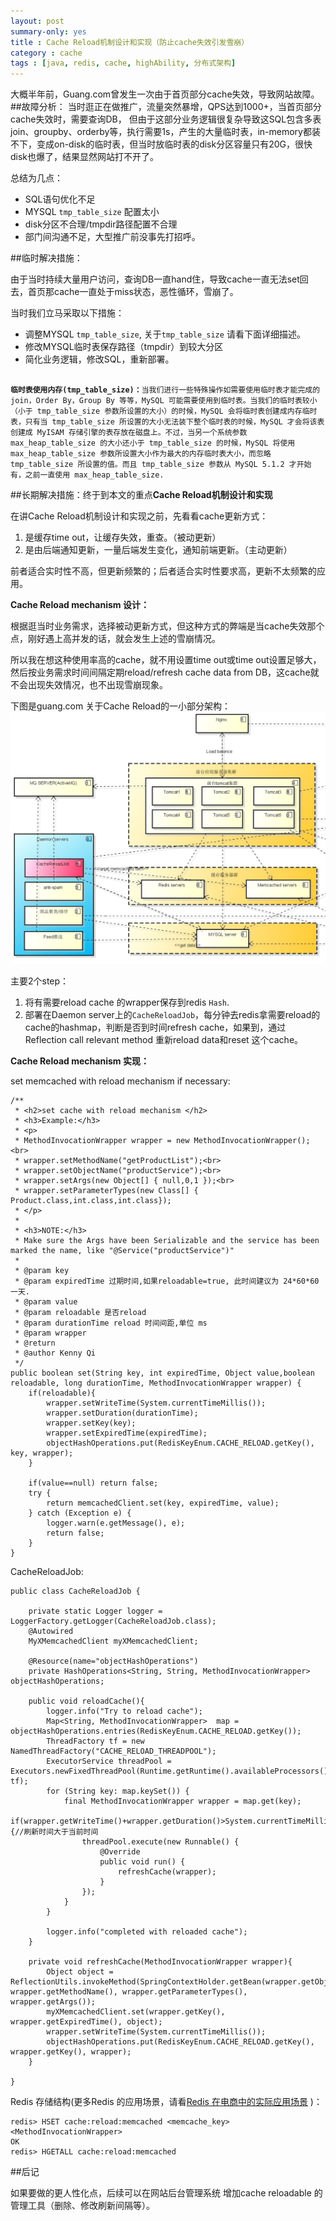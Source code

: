 ```yaml
---
layout: post
summary-only: yes
title : Cache Reload机制设计和实现（防止cache失效引发雪崩）
category : cache
tags : [java, redis, cache, highAbility, 分布式架构]
---
```


大概半年前，Guang.com曾发生一次由于首页部分cache失效，导致网站故障。
##故障分析：
当时逛正在做推广，流量突然暴增，QPS达到1000+，当首页部分cache失效时，需要查询DB，
但由于这部分业务逻辑很复杂导致这SQL包含多表join、groupby、orderby等，执行需要1s，产生的大量临时表，in-memory都装不下，变成on-disk的临时表，但当时放临时表的disk分区容量只有20G，很快disk也爆了，结果显然网站打不开了。

总结为几点：

- SQL语句优化不足
- MYSQL <code class="default-size">tmp_table_size</code> 配置太小
- disk分区不合理/tmpdir路径配置不合理
- 部门间沟通不足，大型推广前没事先打招呼。

##临时解决措施：

由于当时持续大量用户访问，查询DB一直hand住，导致cache一直无法set回去，首页那cache一直处于miss状态，恶性循环，雪崩了。

当时我们立马采取以下措施：

- 调整MYSQL <code class="default-size">tmp_table_size</code>, 关于<code class="default-size">tmp_table_size</code> 请看下面详细描述。
- 修改MYSQL临时表保存路径（tmpdir）到较大分区 
- 简化业务逻辑，修改SQL，重新部署。

<pre><code>
<strong>临时表使用内存(tmp_table_size)：</strong>当我们进行一些特殊操作如需要使用临时表才能完成的join，Order By，Group By 等等，MySQL 可能需要使用到临时表。当我们的临时表较小（小于 tmp_table_size 参数所设置的大小）的时候，MySQL 会将临时表创建成内存临时表，只有当 tmp_table_size 所设置的大小无法装下整个临时表的时候，MySQL 才会将该表创建成 MyISAM 存储引擎的表存放在磁盘上。不过，当另一个系统参数 max_heap_table_size 的大小还小于 tmp_table_size 的时候，MySQL 将使用 max_heap_table_size 参数所设置大小作为最大的内存临时表大小，而忽略 tmp_table_size 所设置的值。而且 tmp_table_size 参数从 MySQL 5.1.2 才开始有，之前一直使用 max_heap_table_size.
</code></pre>

##长期解决措施：终于到本文的重点**Cache Reload机制设计和实现**

在讲Cache Reload机制设计和实现之前，先看看cache更新方式：

1. 是缓存time out，让缓存失效，重查。（被动更新）
2. 是由后端通知更新，一量后端发生变化，通知前端更新。（主动更新）

前者适合实时性不高，但更新频繁的；后者适合实时性要求高，更新不太频繁的应用。

**Cache Reload mechanism 设计：**

根据逛当时业务需求，选择被动更新方式，但这种方式的弊端是当cache失效那个点，刚好遇上高并发的话，就会发生上述的雪崩情况。

所以我在想这种使用率高的cache，就不用设置time out或time out设置足够大，然后按业务需求时间间隔定期reload/refresh cache data from DB，这cache就不会出现失效情况，也不出现雪崩现象。

下图是guang.com 关于Cache Reload的一小部分架构：
<img src="/images/showcase_architecture.jpg" alt="部分架构图" >

主要2个step：

1. 将有需要reload cache 的wrapper保存到redis <code class="default-size">Hash</code>.
2. 部署在Daemon server上的<code class="default-size">CacheReloadJob</code>，每分钟去redis拿需要reload的cache的hashmap，判断是否到时间refresh cache，如果到，通过Reflection call relevant method 重新reload data和reset 这个cache。

**Cache Reload mechanism 实现：**

set memcached with reload mechanism if necessary:
	
	/**
	 * <h2>set cache with reload mechanism </h2>
	 * <h3>Example:</h3>
	 * <p>
	 * MethodInvocationWrapper wrapper = new MethodInvocationWrapper();<br>
	 * wrapper.setMethodName("getProductList");<br>
	 * wrapper.setObjectName("productService");<br>
	 * wrapper.setArgs(new Object[] { null,0,1 });<br>
	 * wrapper.setParameterTypes(new Class[] { Product.class,int.class,int.class});
	 * </p>
	 * 
	 * <h3>NOTE:</h3>
	 * Make sure the Args have been Serializable and the service has been marked the name, like "@Service("productService")"
	 *
	 * @param key
	 * @param expiredTime 过期时间,如果reloadable=true, 此时间建议为 24*60*60 一天.
	 * @param value
	 * @param reloadable 是否reload
	 * @param durationTime reload 时间间距,单位 ms
	 * @param wrapper
	 * @return
	 * @author Kenny Qi
	 */
	public boolean set(String key, int expiredTime, Object value,boolean reloadable, long durationTime, MethodInvocationWrapper wrapper) {
		if(reloadable){
			wrapper.setWriteTime(System.currentTimeMillis());
			wrapper.setDuration(durationTime);
			wrapper.setKey(key);
			wrapper.setExpiredTime(expiredTime);
			objectHashOperations.put(RedisKeyEnum.CACHE_RELOAD.getKey(), key, wrapper);
		}
		
		if(value==null) return false;
		try {
			return memcachedClient.set(key, expiredTime, value);
		} catch (Exception e) {
			logger.warn(e.getMessage(), e);
			return false;
		} 
	}

CacheReloadJob:

	public class CacheReloadJob {

		private static Logger logger = LoggerFactory.getLogger(CacheReloadJob.class);
		@Autowired
		MyXMemcachedClient myXMemcachedClient;
		
		@Resource(name="objectHashOperations")
		private HashOperations<String, String, MethodInvocationWrapper> objectHashOperations;
		
		public void reloadCache(){
			logger.info("Try to reload cache");
			Map<String, MethodInvocationWrapper>  map = objectHashOperations.entries(RedisKeyEnum.CACHE_RELOAD.getKey());
			ThreadFactory tf = new NamedThreadFactory("CACHE_RELOAD_THREADPOOL");
			ExecutorService threadPool = Executors.newFixedThreadPool(Runtime.getRuntime().availableProcessors(), tf);
			for (String key: map.keySet()) {
				final MethodInvocationWrapper wrapper = map.get(key);
				if(wrapper.getWriteTime()+wrapper.getDuration()>System.currentTimeMillis()){//刷新时间大于当前时间
					threadPool.execute(new Runnable() {
						@Override
						public void run() {
							refreshCache(wrapper);
						}
					});
				}
			}
			
			logger.info("completed with reloaded cache");
		}
		
		private void refreshCache(MethodInvocationWrapper wrapper){
			Object object = ReflectionUtils.invokeMethod(SpringContextHolder.getBean(wrapper.getObjectName()), wrapper.getMethodName(), wrapper.getParameterTypes(), wrapper.getArgs());
			myXMemcachedClient.set(wrapper.getKey(), wrapper.getExpiredTime(), object);
			wrapper.setWriteTime(System.currentTimeMillis());
			objectHashOperations.put(RedisKeyEnum.CACHE_RELOAD.getKey(), wrapper.getKey(), wrapper);
		}
		
	}


Redis 存储结构(更多Redis 的应用场景，请看[Redis 在电商中的实际应用场景](http://kenny7.com/2012/09/redis-usage-scenario.html) )：

	redis> HSET cache:reload:memcached <memcache_key> <MethodInvocationWrapper>
	OK
	redis> HGETALL cache:reload:memcached

	
##后记

如果要做的更人性化点，后续可以在网站后台管理系统 增加cache reloadable 的管理工具（删除、修改刷新间隔等）。
